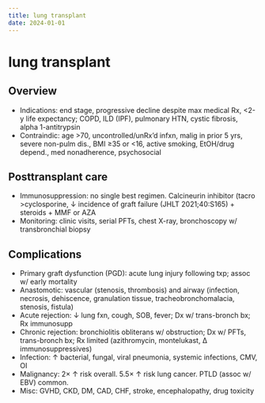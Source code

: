 ```yaml
---
title: lung transplant
date: 2024-01-01
---
```

# lung transplant

## Overview
* Indications: end stage, progressive decline despite max medical Rx, <2-y life expectancy; COPD, ILD (IPF), pulmonary HTN, cystic fibrosis, alpha 1-antitrypsin
* Contraindic: age >70, uncontrolled/unRx’d infxn, malig in prior 5 yrs, severe non-pulm dis., BMI ≥35 or <16, active smoking, EtOH/drug depend., med nonadherence, psychosocial
 
## Posttransplant care
* Immunosuppression: no single best regimen. Calcineurin inhibitor (tacro >cyclosporine, ↓ incidence of graft failure (JHLT 2021;40:S165) + steroids + MMF or AZA
* Monitoring: clinic visits, serial PFTs, chest X-ray, bronchoscopy w/ transbronchial biopsy
 
## Complications
* Primary graft dysfunction (PGD): acute lung injury following txp; assoc w/ early mortality
* Anastomotic: vascular (stenosis, thrombosis) and airway (infection, necrosis, dehiscence, granulation tissue, tracheobronchomalacia, stenosis, fistula)
* Acute rejection: ↓ lung fxn, cough, SOB, fever; Dx w/ trans-bronch bx; Rx immunosupp
* Chronic rejection: bronchiolitis obliterans w/ obstruction; Dx w/ PFTs, trans-bronch bx; Rx limited (azithromycin, montelukast, Δ immunosuppressives)
* Infection: ↑ bacterial, fungal, viral pneumonia, systemic infections, CMV, OI
* Malignancy: 2× ↑ risk overall. 5.5× ↑ risk lung cancer. PTLD (assoc w/ EBV) common.
* Misc: GVHD, CKD, DM, CAD, CHF, stroke, encephalopathy, drug toxicity
